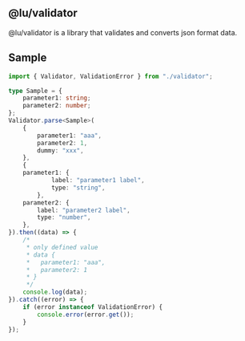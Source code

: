 ## @lu/validator

@lu/validator is a library that validates and converts json format data.

## Sample

```typescript
import { Validator, ValidationError } from "./validator";

type Sample = {
	parameter1: string;
	parameter2: number;
};
Validator.parse<Sample>(
	{
		parameter1: "aaa",
		parameter2: 1,
		dummy: "xxx",
	},
	{
	parameter1: {
			label: "parameter1 label",
			type: "string",
		},
	parameter2: {
		label: "parameter2 label",
		type: "number",
	},
}).then((data) => {
	/*
	 * only defined value
	 * data {
	 *	 parameter1: "aaa",
	 *   parameter2: 1	
	 * } 
	 */
	console.log(data);
}).catch((error) => {
	if (error instanceof ValidationError) {
		console.error(error.get());
	}
});
```

